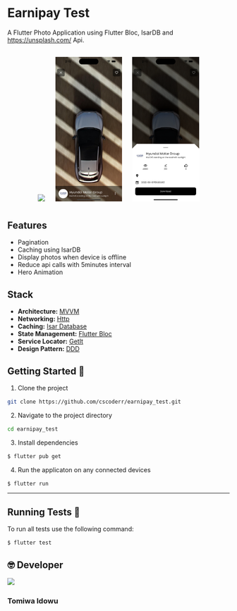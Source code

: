 # Earnipay Test

A Flutter Photo Application using Flutter Bloc, IsarDB and https://unsplash.com/ Api.

<h4 align="center">
<img src="images/img1.png" width="30%" vspace="10" hspace="10"/>
<img src="images/img2.png" width="30%" vspace="10" hspace="10"/>
<img src="images/img3.png" width="30%" vspace="10" hspace="10"/>

## Features

- Pagination
- Caching using IsarDB
- Display photos when device is offline
- Reduce api calls with 5minutes interval
- Hero Animation

## Stack

- **Architecture:** [MVVM](https://en.wikipedia.org/wiki/Model%E2%80%93view%E2%80%93viewmodel)
- **Networking:** [Http](https://pub.dev/packages/http)
- **Caching:** [Isar Database](https://isar.dev/tutorials/quickstart.html)
- **State Management:** [Flutter Bloc](https://bloclibrary.dev/#/gettingstarted)
- **Service Locator:** [GetIt](https://pub.dev/packages/get_it)
- **Design Pattern:** [DDD](https://en.wikipedia.org/wiki/Domain-driven_design)

## Getting Started 🚀

1. Clone the project

```sh
git clone https://github.com/cscoderr/earnipay_test.git
```

2. Navigate to the project directory

```sh
cd earnipay_test
```

3. Install dependencies

```sh
$ flutter pub get
```

4. Run the applicaton on any connected devices

```sh
$ flutter run
```

---

## Running Tests 🧪

To run all tests use the following command:

```sh
$ flutter test
```

## 🤓 Developer

[<img src="https://avatars.githubusercontent.com/u/51103897?s=400&u=7284a9cfd601ac29d100fb8c88215ca454eb334c&v=4" width="150" />](https://cscoder.tech)

### Tomiwa Idowu
